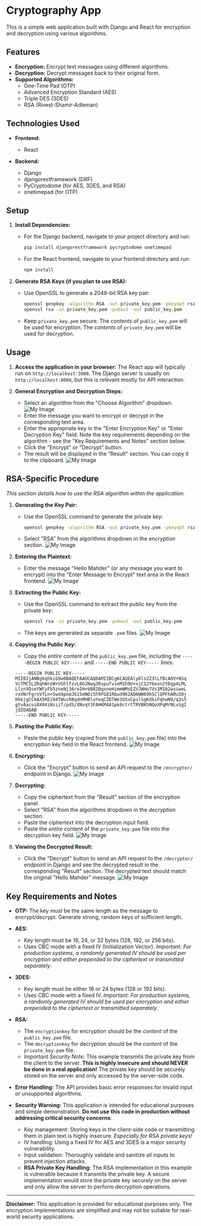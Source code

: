 # Cryptography App

This is a simple web application built with Django and React for encryption and decryption using various algorithms.

## Features

*   **Encryption:** Encrypt text messages using different algorithms.
*   **Decryption:** Decrypt messages back to their original form.
*   **Supported Algorithms:**
    *   One-Time Pad (OTP)
    *   Advanced Encryption Standard (AES)
    *   Triple DES (3DES)
    *   RSA (Rivest-Shamir-Adleman)

## Technologies Used

*   **Frontend:**
    *   React

*   **Backend:**
    *   Django
    *   djangorestframework (DRF)
    *   PyCryptodome (for AES, 3DES, and RSA)
    *   onetimepad (for OTP)

## Setup

1.  **Install Dependencies:**
    *   For the Django backend, navigate to your project directory and run:

        ```bash
        pip install djangorestframework pycryptodome onetimepad
        ```
    *   For the React frontend, navigate to your frontend directory and run:

        ```bash
        npm install
        ```

2.  **Generate RSA Keys (if you plan to use RSA):**
    *   Use OpenSSL to generate a 2048-bit RSA key pair:

        ```bash
        openssl genpkey -algorithm RSA -out private_key.pem -pkeyopt rsa_keygen_bits:2048
        openssl rsa -in private_key.pem -pubout -out public_key.pem
        ```
    *   Keep `private_key.pem` secure. The *contents* of `public_key.pem` will be used for encryption. The *contents* of `private_key.pem` will be used for decryption.

## Usage

1.  **Access the application in your browser:** The React app will typically run on `http://localhost:3000`. The Django server is usually on `http://localhost:8000`, but this is relevant mostly for API interaction.

2.  **General Encryption and Decryption Steps:**
    *   Select an algorithm from the "Choose Algorithm" dropdown.
        ![My Image](/readmefiles/image1.png)
    *   Enter the message you want to encrypt or decrypt in the corresponding text area.
    *   Enter the appropriate key in the "Enter Encryption Key" or "Enter Decryption Key" field. Note the key requirements depending on the algorithm - see the "Key Requirements and Notes" section below.
    *   Click the "Encrypt" or "Decrypt" button.
    *   The result will be displayed in the "Result" section. You can copy it to the clipboard.
        ![My Image](/readmefiles/image2.png)

## RSA-Specific Procedure

*This section details how to use the RSA algorithm within the application.*

1.  **Generating the Key Pair:**
    *   Use the OpenSSL command to generate the private key:

        ```bash
        openssl genpkey -algorithm RSA -out private_key.pem -pkeyopt rsa_keygen_bits:2048
        ```

    *   Select "RSA" from the algorithms dropdown in the encryption section.
        ![My Image](/readmefiles/image6.png)

2.  **Entering the Plaintext:**
    *   Enter the message "Hello Mahder" (or any message you want to encrypt) into the "Enter Message to Encrypt" text area in the React frontend.
        ![My Image](/readmefiles/image7.png)

3.  **Extracting the Public Key:**
    *   Use the OpenSSL command to extract the public key from the private key:

        ```bash
        openssl rsa -in private_key.pem -pubout -out public_key.pem
        ```

    *   The keys are generated as separate `.pem` files.
        ![My Image](/readmefiles/image8.png)

4.  **Copying the Public Key:**
    *   Copy the *entire* content of the `public_key.pem` file, including the `-----BEGIN PUBLIC KEY-----` and `-----END PUBLIC KEY-----` lines.

    ```
    -----BEGIN PUBLIC KEY-----
    MIIBIjANBgkqhkiG9w0BAQEFAAOCAQ8AMIIBCgKCAQEAlyDls2Z3lLfBcAOV+NSq
    VcTMC5LZRqhWroW+VGhlfzvL8GJNwg3RspuTvieM1h9U+vjCI2Ybexn2tDgp4LML
    LlznXQseYWFyFb5zneNj36roIH+bB820qxneHimmWMsEZVJWHo7Vs1M1b2wxiweL
    rxVNrFgrnVfLn+5wd4pnmJ615mNOi5h9FG81Rbud962AQ6WW69hSClQPFhARu58j
    HkkjgCCkAX5REiO4TWucR8qdnMHBlaYeqCZDTWe3USvCpslSgKdkiFqhwN9/q3s5
    gtvAacui0X04iNsiif/pdS/XNvqY3FAHKM4A1pk8ctrtTRVBKhNQoXPqMrNLvSgI
    jQIDAQAB
    -----END PUBLIC KEY-----
    ```

5.  **Pasting the Public Key:**
    *   Paste the public key (copied from the `public_key.pem` file) into the encryption key field in the React frontend.
        ![My Image](/readmefiles/image9.png)

6.  **Encrypting:**
    *   Click the "Encrypt" button to send an API request to the `/encryptor/` endpoint in Django.
        ![My Image](/readmefiles/image10.png)

7.  **Decrypting:**
    *   Copy the ciphertext from the "Result" section of the encryption panel.
    *   Select "RSA" from the algorithms dropdown in the *decryption* section.
    *   Paste the ciphertext into the decryption input field.
    *   Paste the *entire* content of the `private_key.pem` file into the decryption key field.
        ![My Image](/readmefiles/image11.png)

8.  **Viewing the Decrypted Result:**
    *   Click the "Decrypt" button to send an API request to the `/decryptor/` endpoint in Django and see the decrypted result in the corresponding "Result" section. The decrypted text should match the original "Hello Mahder" message.
        ![My Image](/readmefiles/image12.png)

## Key Requirements and Notes

*   **OTP:** The key *must* be the same length as the message to encrypt/decrypt. Generate strong, random keys of sufficient length.
*   **AES:**
    *   Key length must be 16, 24, or 32 bytes (128, 192, or 256 bits).
    *   Uses CBC mode with a fixed IV (Initialization Vector). *Important: For production systems, a randomly generated IV should be used per encryption and either prepended to the ciphertext or transmitted separately*.
*   **3DES:**
    *   Key length must be either 16 or 24 bytes (128 or 192 bits).
    *   Uses CBC mode with a fixed IV. *Important: For production systems, a randomly generated IV should be used per encryption and either prepended to the ciphertext or transmitted separately*.
*   **RSA:**
    *   The `encryptionkey` for encryption should be the *content* of the `public_key.pem` file.
    *   The `decryptionkey` for decryption should be the *content* of the `private_key.pem` file.
    *   *Important Security Note:* This example transmits the private key from the client to the server. **This is highly insecure and should NEVER be done in a real application!** The private key should be securely stored on the server and only accessed by the server-side code.

*   **Error Handling:** The API provides basic error responses for invalid input or unsupported algorithms.

*   **Security Warning:** This application is intended for educational purposes and simple demonstration. **Do not use this code in production without addressing critical security concerns**:
    *   Key management: Storing keys in the client-side code or transmitting them in plain text is highly insecure. *Especially for RSA private keys!*
    *   IV handling: Using a fixed IV for AES and 3DES is a major security vulnerability.
    *   Input validation: Thoroughly validate and sanitize all inputs to prevent injection attacks.
    *   **RSA Private Key Handling:** The RSA implementation in this example is vulnerable because it transmits the private key. A secure implementation would store the private key securely on the server and only allow the server to perform decryption operations.

---

**Disclaimer:** This application is provided for educational purposes only. The encryption implementations are simplified and may not be suitable for real-world security applications.
